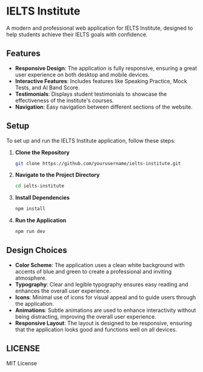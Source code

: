 # IELTS Institute

A modern and professional web application for IELTS Institute, designed to help students achieve their IELTS goals with confidence.

## Features

- **Responsive Design**: The application is fully responsive, ensuring a great user experience on both desktop and mobile devices.
- **Interactive Features**: Includes features like Speaking Practice, Mock Tests, and AI Band Score.
- **Testimonials**: Displays student testimonials to showcase the effectiveness of the institute's courses.
- **Navigation**: Easy navigation between different sections of the website.

## Setup

To set up and run the IELTS Institute application, follow these steps:

1. **Clone the Repository**
   ```bash
   git clone https://github.com/yourusername/ielts-institute.git

2. **Navigate to the Project Directory**
   ```bash
   cd ielts-institute

3. **Install Dependencies**
   ```bash
   npm install

4. **Run the Application**
   ```bash
   npm run dev

## Design Choices

- **Color Scheme**: The application uses a clean white background with accents of blue and green to create a professional and inviting atmosphere.
- **Typography**: Clear and legible typography ensures easy reading and enhances the overall user experience.
- **Icons**: Minimal use of icons for visual appeal and to guide users through the application.
- **Animations**: Subtle animations are used to enhance interactivity without being distracting, improving the overall user experience.
- **Responsive Layout**: The layout is designed to be responsive, ensuring that the application looks good and functions well on all devices.

##  LICENSE
MIT License